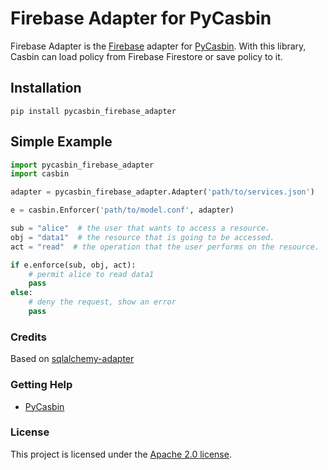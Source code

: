 Firebase Adapter for PyCasbin 
====

Firebase Adapter is the [Firebase](https://firebase.google.com/) adapter for [PyCasbin](https://github.com/casbin/pycasbin). With this library, Casbin can load policy from Firebase Firestore or save policy to it.


## Installation

```
pip install pycasbin_firebase_adapter
```

## Simple Example

```python
import pycasbin_firebase_adapter
import casbin

adapter = pycasbin_firebase_adapter.Adapter('path/to/services.json')

e = casbin.Enforcer('path/to/model.conf', adapter)

sub = "alice"  # the user that wants to access a resource.
obj = "data1"  # the resource that is going to be accessed.
act = "read"  # the operation that the user performs on the resource.

if e.enforce(sub, obj, act):
    # permit alice to read data1
    pass
else:
    # deny the request, show an error
    pass
```

### Credits

Based on [sqlalchemy-adapter](https://github.com/pycasbin/sqlalchemy-adapter)


### Getting Help

- [PyCasbin](https://github.com/casbin/pycasbin)

### License

This project is licensed under the [Apache 2.0 license](LICENSE).